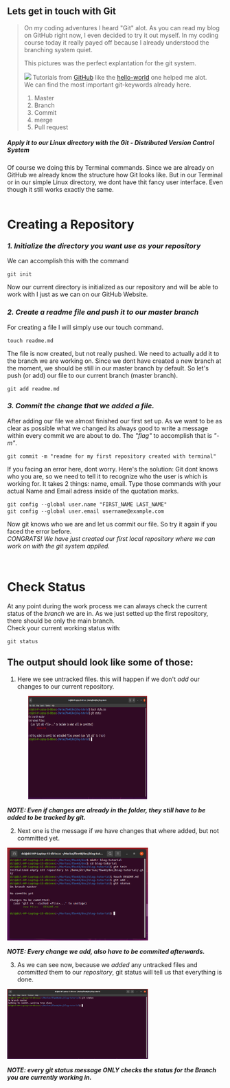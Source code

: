 
## Lets get in touch with Git
>
>On my coding adventures I heard "Git" alot. As you can read my blog on GitHub right now, I even
>decided to try it out myself. In my coding course today it really payed off because I already 
>understood the branching system quiet.
>
>This pictures was the perfect explantation for the git system. 
>
> ![](https://guides.github.com/activities/hello-world/branching.png)
>Tutorials from [GitHub](GitHub.com) like the [hello-world](https://guides.github.com/activities/hello-world/)  one helped me alot. <br>
>We can find the most important git-keywords already here.
>1. Master
>2. Branch
>3. Commit 
>4. merge
>5. Pull request
>
##### Apply it to our Linux directory with the *_Git - Distributed Version Control System_*
Of course we doing this by Terminal commands. Since we are already on GitHub we already know the structure how Git looks like. But in our Terminal or in our simple Linux directory, we dont have thit fancy user interface. Even though it still works exactly the same.
<br>
<br>

# Creating a Repository
### *1. Initialize the directory you want use as your _repository_*
We can accomplish this with the command 
       
    git init

Now our current directory is initialized as our repository and will be able to work with I just as we can on our GitHub Website. 
### *2. Create a readme file and push it to our _master branch_* 
For creating a file I will simply use our touch command.

    touch readme.md

The file is now created, but not really pushed. We need to actually add it to the branch we are working on. Since we dont have created a new branch at the moment, we should be still in our master branch by default. So let's push (or add) our file to our current branch (master branch).

    git add readme.md

### *3. _Commit_ the change that we added a file.*


After adding our file we almost finished our first set up.
As we want to be as clear as possible what we changed its always good to write a message 
within every commit we are about to do. The _"flag"_ to accomplish that is _"-m"_.

    git commit -m "readme for my first repository created with terminal"

If you facing an error here, dont worry. Here's the solution:
Git dont knows who you are, so we need to tell it to recognize who the user is which is working 
for. It takes 2 things: name, email. Type those commands with your actual Name and Email adress inside of the quotation marks.

    git config --global user.name "FIRST_NAME LAST_NAME"
    git config --global user.email username@example.com

Now git knows who we are and let us commit our file. So try it again if you faced the error before.  
*_CONGRATS!_ We have just created our first local repository where we can work on with the git system applied.*

<br>
 
# Check Status

At any point during the work process we can always check the current status of the _branch_ we are in. As we just setted up the first repository, there should be only the main branch.  
Check your current working status with: 

    git status

## The output should look like some of those:  
1. Here we see untracked files. this will happen if we don't _add_ our changes to our current repository.   

<img src="img/notaddedstatus.png" style="width:55%;height:25vw;margin-left:3.5em">  

___NOTE: Even if changes are already in the folder, they still have to be added to be tracked by git.___  

2. Next one is the message if we have changes that where added, but not committed yet. 

<img src="img/notcommitedstatus.png" style="width:65%;height:25%;">

___NOTE: Every change we add, also have to be commited afterwards.___

3. As we can see now, because we _added_ any untracked files and _committed_ them to our _repository_, git status will tell us that everything is done.

<img src="img/clearnstatus.png" style="width:65%;height:25%">

___NOTE: every git status message ONLY checks the status for the _Branch_ you are currently working in.___
